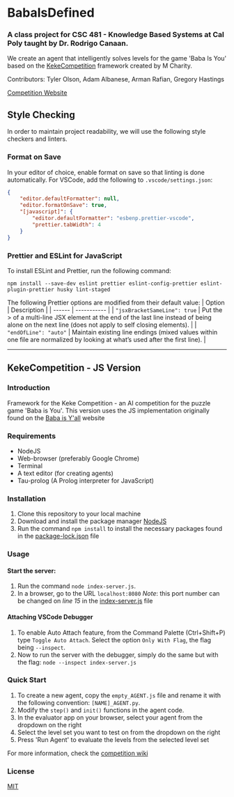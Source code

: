 # BabaIsDefined

### A class project for CSC 481 - Knowledge Based Systems at Cal Poly taught by Dr. Rodrigo Canaan. 

We create an agent that intelligently solves
levels for the game 'Baba Is You' based on the [KekeCompetition](https://github.com/MasterMilkX/KekeCompetition) framework
created by M Charity.

Contributors: Tyler Olson, Adam Albanese, Arman Rafian, Gregory Hastings

[Competition Website](http://keke-ai-competition.com/)

## Style Checking

In order to maintain project readability, we will use the following
style checkers and linters.

### Format on Save

In your editor of choice, enable format on save so that linting is
done automatically.
For VSCode, add the following to `.vscode/settings.json`:

```json
{
    "editor.defaultFormatter": null,
    "editor.formatOnSave": true,
    "[javascript]": {
        "editor.defaultFormatter": "esbenp.prettier-vscode",
        "prettier.tabWidth": 4
    }
}
```

### Prettier and ESLint for JavaScript

To install ESLint and Prettier, run the following command:

```
npm install --save-dev eslint prettier eslint-config-prettier eslint-plugin-prettier husky lint-staged
```

The following Prettier options are modified from their default value:
| Option | Description |
| ------ | ----------- |
| `"jsxBracketSameLine": true` | Put the > of a multi-line JSX element at the end of the last line instead of being alone on the next line (does not apply to self closing elements). |
| `"endOfLine": "auto"` | Maintain existing line endings (mixed values within one file are normalized by looking at what’s used after the first line). |

---

## KekeCompetition - JS Version

### Introduction

Framework for the Keke Competition - an AI competition for the puzzle game 'Baba is You'.
This version uses the JS implementation originally found on the [Baba is Y'all](http://equius.gil.engineering.nyu.edu/) website

### Requirements

-   NodeJS
-   Web-browser (preferably Google Chrome)
-   Terminal
-   A text editor (for creating agents)
-   Tau-prolog (A Prolog interpreter for JavaScript)

### Installation

1. Clone this repository to your local machine
2. Download and install the package manager [NodeJS](https://nodejs.org/en/download/)
3. Run the command `npm install` to install the necessary packages found in the [package-lock.json](package-lock.json) file

### Usage

#### Start the server:

1. Run the command `node index-server.js`.
2. In a browser, go to the URL `localhost:8080`
   _Note_: this port number can be changed on _line 15_ in the [index-server.js](index-server.js) file

#### Attaching VSCode Debugger

1. To enable Auto Attach feature, from the Command Palette (Ctrl+Shift+P) type `Toggle Auto Attach`. Select the option `Only With Flag`, the flag being `--inspect`.
2. Now to run the server with the debugger, simply do the same but with the flag: `node --inspect index-server.js`

### Quick Start

1. To create a new agent, copy the `empty_AGENT.js` file and rename it with the following convention:
   `[NAME]_AGENT.py`.
2. Modify the `step()` and `init()` functions in the agent code.
3. In the evaluator app on your browser, select your agent from the dropdown on the right
4. Select the level set you want to test on from the dropdown on the right
5. Press 'Run Agent' to evaluate the levels from the selected level set

For more information, check the [competition wiki](https://github.com/MasterMilkX/KekeCompetition/wiki)

### License

[MIT](https://choosealicense.com/licenses/mit/)
